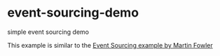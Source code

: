 # event-sourcing-demo
 simple event sourcing demo

 This example is similar to the [Event Sourcing example by Martin Fowler](https://martinfowler.com/eaaDev/EventSourcing.html)


